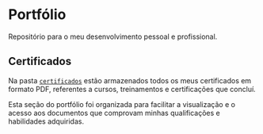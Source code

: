 # Portfólio
Repositório para o meu desenvolvimento pessoal e profissional.

## Certificados

Na pasta [`certificados`](./certificados) estão armazenados todos os meus certificados em formato PDF, referentes a cursos, treinamentos e certificações que concluí.  

Esta seção do portfólio foi organizada para facilitar a visualização e o acesso aos documentos que comprovam minhas qualificações e habilidades adquiridas.
